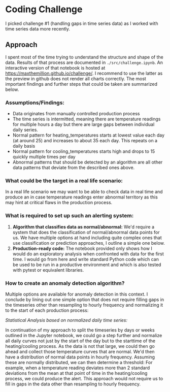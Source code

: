 # Coding Challenge
I picked challenge #1 (handling gaps in time series data) as I worked with time series data more recently.

## Approach

I spent most of the time trying to understand the structure and shape of the data. Results of that process are documented in `./src/challenge.ipynb`. An interactive version of that notebook is hosted at https://maxthemillion.github.io/challenge/. I recommend to use the latter as the preview in github does not render all charts correctly. The most important findings and further steps that could be taken are summarized below.

### Assumptions/Findings:
* Data originates from manually controlled production process
* The time series is intermitted, meaning there are temperature readings for multiple hours a day but there are large gaps between individual daily series.
* Normal pattern for heating_temperatures starts at lowest value each day (at around 25) and increases to about 35 each day. This repeats on a daily basis
* Normal pattern for cooling_temperatures starts high and drops to 15 quickly multiple times per day
* Abnormal patterns that should be detected by an algorithm are all other data patterns that deviate from the described ones above.

### What could be the target in a real life scenario:

In a real life scenario we may want to be able to check data in real time and produce an in case temperature readings enter abnormal territory as this may hint at critical flaws in the production process.

### What is required to set up such an alerting system:

1. **Algorithm that classifies data as normal/abnormal:** We'd require a system that does the classification of normal/abnormal data points for us. We have multiple options at hand including quite complex ones that use classification or prediction approaches, I outline a simple one below.
1. **Production-ready code:** The notebook provided only shows how I would do an exploratory analysis when confronted with data for the first time. I would go from here and write standard Python code which can be used to be run in a productive environment and which is also tested with pytest or equivalent libraries.

### How to create an anomaly detection algorithm?

Multiple options are available for anomaly detection in this context. I conclude by lining out one simple option that does not require filling gaps in the timeseries other than resampling to hourly frequency and normalizing it to the start of each production process:

*Statistical Analysis based on normalized daily time series:*

In continuation of my approach to split the timeseries by days or weeks outlined in the Jupyter notebook, we could go a step further and normalize all daily curves not just by the start of the day but to the starttime of the heating/cooling process. As the data is not that large, we could then go ahead and collect those temperature curves that are normal. We'd then have a distribution of normal data points in hourly frequency. Assuming these are normally distributed, we can then determine a threshold: For example, when a temperature reading deviates more than 2 standard deviations from the mean at that point of time in the heating/cooling process, we could produce the alert. This approach would not require us to fill in gaps in the data other than resampling to hourly frequency.
